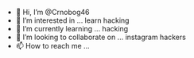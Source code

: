 - 👋 Hi, I’m @Crnobog46
- 👀 I’m interested in ... learn hacking
- 🌱 I’m currently learning ... hacking
- 💞️ I’m looking to collaborate on ... instagram hackers
- 📫 How to reach me ...

<!---
Crnobog46/Crnobog46 is a ✨ special ✨ repository because its `README.md` (this file) appears on your GitHub profile.
You can click the Preview link to take a look at your changes.
--->
